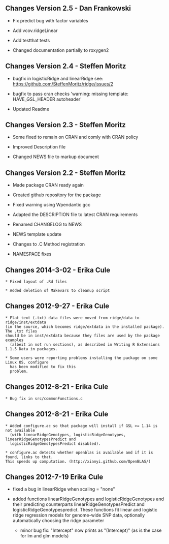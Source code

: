 ## Changes Version 2.5 -  Dan Frankowski

  * Fix predict bug with factor variables

  * Add vcov.ridgeLinear

  * Add testthat tests
  
  * Changed documentation partially to roxygen2

## Changes Version 2.4 -  Steffen Moritz

  * bugfix in logisticRidge and linearRidge see: https://github.com/SteffenMoritz/ridge/issues/2
  
  * bugfix to pass cran checks 'warning: missing template: HAVE_GSL_HEADER autoheader'
  
  * Updated Readme


## Changes Version 2.3 -  Steffen Moritz

  * Some fixed to remain on CRAN and comly with CRAN policy
  
  * Improved Description file
  
  * Changed NEWS file to markup document
  

## Changes Version 2.2 -  Steffen Moritz

  * Made package CRAN ready again
  
  * Created github repository for the package
  
  * Fixed warning using Wpendantic gcc
  
  * Adapted the DESCRIPTION file to latest CRAN requirements
  
  * Renamed CHANGELOG to NEWS
  
  * NEWS template update
  
  * Changes to .C Method registration
  
  * NAMESPACE fixes
  

## Changes 2014-3-02 -	Erika Cule

	* Fixed layout of .Rd files
	
	* Added deletion of Makevars to cleanup script
	

## Changes 2012-9-27 -	Erika Cule 

	* Flat text (.txt) data files were moved from ridge/data to ridge/inst/extdata 
  	(in the source, which becomes ridge/extdata in the installed package). The .txt files 
  	should be in inst/extdata because they files are used by the package examples 
	  (albeit in not run sections), as described in Writing R Extensions 1.1.5 Data in packages.
	
	* Some users were reporting problems installing the package on some Linux OS. configure 
	  has been modified to fix this 
	  problem.


## Changes 2012-8-21 -   Erika Cule 

	* Bug fix in src/commonFunctions.c


## Changes 2012-8-21 -  Erika Cule

	* Added configure.ac so that package will install if GSL >= 1.14 is not available 
	  (with linearRidgeGenotypes, logisticRidgeGenotypes, linearRidgeGenotypesPredict and 
	  logisticRidgeGenotypesPredict disabled). 
	  
	* configure.ac detects whether openblas is available and if it is found, links to that. 
  	This speeds up computation. (http://xianyi.github.com/OpenBLAS/)
	
## Changes 2012-7-19   Erika Cule

  * fixed a bug in linearRidge when scaling = "none"
  
  * added functions linearRidgeGenotypes and logisticRidgeGenotypes and their predicting counterparts
    linearRidgeGenotypesPredict and logisticRidgeGenotypespredict. 
    These functions fit linear and logistic ridge regression models for genome-wide SNP data, 
    optionally automatically choosing the ridge parameter
   
	* minor bug fix: "Intercept" now prints as "(Intercept)"
		(as is the case for lm and glm models)
	
